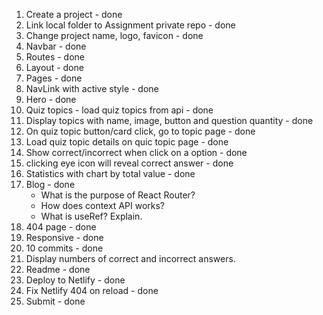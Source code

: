 1. Create a project - done
2. Link local folder to Assignment private repo - done
3. Change project name, logo, favicon - done
4. Navbar - done
5. Routes - done
6. Layout - done
7. Pages - done
8. NavLink with active style - done
9. Hero - done
10. Quiz topics - load quiz topics from api - done
11. Display topics with name, image, button and question quantity - done
12. On quiz topic button/card click, go to topic page - done
13. Load quiz topic details on quic topic page - done
14. Show correct/incorrect when click on a option - done
15. clicking eye icon will reveal correct answer - done
16. Statistics with chart by total value - done
17. Blog - done
    - What is the purpose of React Router?
    - How does context API works?
    - What is useRef? Explain.
18. 404 page - done
19. Responsive - done
20. 10 commits - done
21. Display numbers of correct and incorrect answers.
22. Readme - done
23. Deploy to Netlify - done
24. Fix Netlify 404 on reload - done
25. Submit - done
